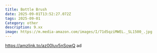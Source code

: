 ```yaml
---
title: Bottle Brush
date: 2025-09-01T13:52:27.072Z
tags: 2025-09-01
Category: other
description: 9.xx
image: https://m.media-amazon.com/images/I/71d5qziMWEL._SL1500_.jpg
---
```

https://amzlink.to/az00luv5nSowQ ad